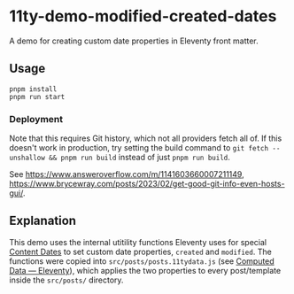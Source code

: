 # 11ty-demo-modified-created-dates

A demo for creating custom date properties in Eleventy front matter.

## Usage

```
pnpm install
pnpm run start
```

### Deployment

Note that this requires Git history, which not all providers fetch all of. If this doesn't work in production, try setting the build command to `git fetch --unshallow && pnpm run build` instead of just `pnpm run build`.

See https://www.answeroverflow.com/m/1141603660007211149, https://www.brycewray.com/posts/2023/02/get-good-git-info-even-hosts-gui/.

## Explanation

This demo uses the internal utitility functions Eleventy uses for special [Content Dates](https://www.11ty.dev/docs/dates/) to set custom date properties, `created` and `modified`. The functions were copied into `src/posts/posts.11tydata.js` (see [Computed Data — Eleventy](https://www.11ty.dev/docs/data-computed/)), which applies the two properties to every post/template inside the `src/posts/` directory.
